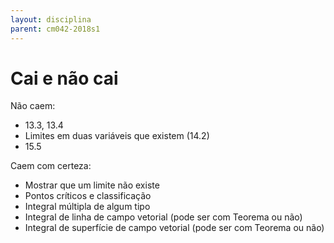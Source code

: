 ```yaml
---
layout: disciplina
parent: cm042-2018s1
---
```

# Cai e não cai

Não caem:
- 13.3, 13.4
- Limites em duas variáveis que existem (14.2)
- 15.5

Caem com certeza:
- Mostrar que um limite não existe
- Pontos críticos e classificação
- Integral múltipla de algum tipo
- Integral de linha de campo vetorial (pode ser com Teorema ou não)
- Integral de superfície de campo vetorial (pode ser com Teorema ou não)
